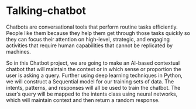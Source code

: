 # Talking-chatbot
Chatbots are conversational tools that perform routine tasks efficiently. 
People like them because they help them get through those tasks quickly so they can focus their attention on high-level, strategic, and engaging activities that require human capabilities that cannot be replicated by machines.

So in this Chatbot project, we are going to make an AI-based contextual chatbot that will maintain the context or in which sense or proportion the user is asking a query. 
Further using deep learning techniques in Python, we will construct a Sequential model for our training sets of data. The intents, patterns, and responses will all be used to train the chatbot. 
The user’s query will be mapped to the intents class using neural networks, which will maintain context and then return a random response.
